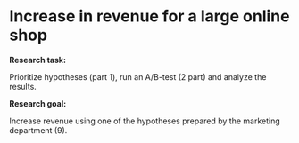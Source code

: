 # Increase in revenue for a large online shop

**Research task:**

Prioritize hypotheses (part 1), run an A/B-test (2 part) and analyze the results.

**Research goal:**

Increase revenue using one of the hypotheses prepared by the marketing department (9).

